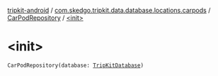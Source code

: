 [tripkit-android](../../index.md) / [com.skedgo.tripkit.data.database.locations.carpods](../index.md) / [CarPodRepository](index.md) / [&lt;init&gt;](./-init-.md)

# &lt;init&gt;

`CarPodRepository(database: `[`TripKitDatabase`](../../com.skedgo.tripkit.data.database/-trip-kit-database/index.md)`)`